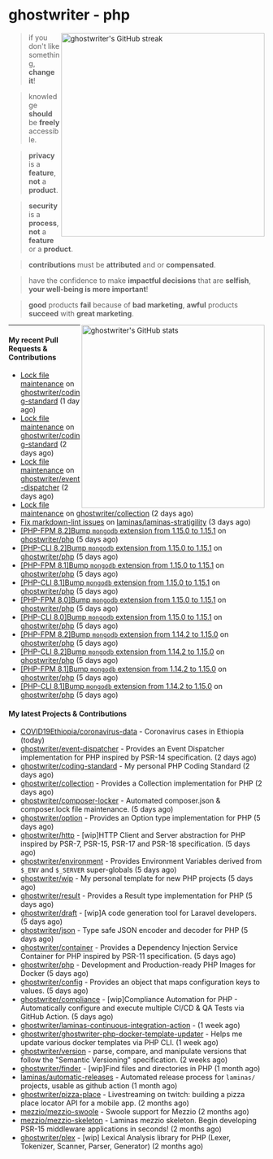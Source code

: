 # ghostwriter - php

<img alt="ghostwriter's GitHub streak" width="400px" align="right" src="https://github-readme-streak-stats.herokuapp.com/?cache_seconds=1800&user=ghostwriter">

> if you don't like something, **change it**!

> knowledge **should** be **freely** accessible.

> **privacy** is a **feature**, **not** a **product**.

> **security** is a **process**, **not** a **feature** or a **product**.

> **contributions** must be **attributed** and or **compensated**.

> have the confidence to make **impactful decisions** that are **selfish**, **your well-being is more important**!

> **good** products **fail** because of **bad marketing**, **awful** products **succeed** with **great marketing**.

<img alt="ghostwriter's GitHub stats" width="360px" align="right" src="https://github-readme-stats.vercel.app/api?cache_seconds=1800&username=ghostwriter&show_icons=true&count_private=true&hide_title=true&hide_rank=true&icon_color=333">

---

#### My recent Pull Requests & Contributions

- [Lock file maintenance](https://github.com/ghostwriter/coding-standard/pull/12) on [ghostwriter/coding-standard](https://github.com/ghostwriter/coding-standard) (1 day ago)
- [Lock file maintenance](https://github.com/ghostwriter/coding-standard/pull/11) on [ghostwriter/coding-standard](https://github.com/ghostwriter/coding-standard) (2 days ago)
- [Lock file maintenance](https://github.com/ghostwriter/event-dispatcher/pull/16) on [ghostwriter/event-dispatcher](https://github.com/ghostwriter/event-dispatcher) (2 days ago)
- [Lock file maintenance](https://github.com/ghostwriter/collection/pull/12) on [ghostwriter/collection](https://github.com/ghostwriter/collection) (2 days ago)
- [Fix markdown-lint issues](https://github.com/laminas/laminas-stratigility/pull/39) on [laminas/laminas-stratigility](https://github.com/laminas/laminas-stratigility) (3 days ago)
- [[PHP-FPM 8.2]Bump `mongodb` extension from 1.15.0 to 1.15.1](https://github.com/ghostwriter/php/pull/294) on [ghostwriter/php](https://github.com/ghostwriter/php) (5 days ago)
- [[PHP-CLI 8.2]Bump `mongodb` extension from 1.15.0 to 1.15.1](https://github.com/ghostwriter/php/pull/293) on [ghostwriter/php](https://github.com/ghostwriter/php) (5 days ago)
- [[PHP-FPM 8.1]Bump `mongodb` extension from 1.15.0 to 1.15.1](https://github.com/ghostwriter/php/pull/292) on [ghostwriter/php](https://github.com/ghostwriter/php) (5 days ago)
- [[PHP-CLI 8.1]Bump `mongodb` extension from 1.15.0 to 1.15.1](https://github.com/ghostwriter/php/pull/291) on [ghostwriter/php](https://github.com/ghostwriter/php) (5 days ago)
- [[PHP-FPM 8.0]Bump `mongodb` extension from 1.15.0 to 1.15.1](https://github.com/ghostwriter/php/pull/290) on [ghostwriter/php](https://github.com/ghostwriter/php) (5 days ago)
- [[PHP-CLI 8.0]Bump `mongodb` extension from 1.15.0 to 1.15.1](https://github.com/ghostwriter/php/pull/289) on [ghostwriter/php](https://github.com/ghostwriter/php) (5 days ago)
- [[PHP-FPM 8.2]Bump `mongodb` extension from 1.14.2 to 1.15.0](https://github.com/ghostwriter/php/pull/288) on [ghostwriter/php](https://github.com/ghostwriter/php) (5 days ago)
- [[PHP-CLI 8.2]Bump `mongodb` extension from 1.14.2 to 1.15.0](https://github.com/ghostwriter/php/pull/287) on [ghostwriter/php](https://github.com/ghostwriter/php) (5 days ago)
- [[PHP-FPM 8.1]Bump `mongodb` extension from 1.14.2 to 1.15.0](https://github.com/ghostwriter/php/pull/286) on [ghostwriter/php](https://github.com/ghostwriter/php) (5 days ago)
- [[PHP-CLI 8.1]Bump `mongodb` extension from 1.14.2 to 1.15.0](https://github.com/ghostwriter/php/pull/285) on [ghostwriter/php](https://github.com/ghostwriter/php) (5 days ago)

#### My latest Projects & Contributions

- [COVID19Ethiopia/coronavirus-data](https://github.com/COVID19Ethiopia/coronavirus-data) - Coronavirus cases in Ethiopia (today)
- [ghostwriter/event-dispatcher](https://github.com/ghostwriter/event-dispatcher) - Provides an Event Dispatcher implementation for PHP inspired by PSR-14 specification. (2 days ago)
- [ghostwriter/coding-standard](https://github.com/ghostwriter/coding-standard) - My personal PHP Coding Standard (2 days ago)
- [ghostwriter/collection](https://github.com/ghostwriter/collection) - Provides a Collection implementation for PHP (2 days ago)
- [ghostwriter/composer-locker](https://github.com/ghostwriter/composer-locker) - Automated composer.json &amp; composer.lock file maintenance. (5 days ago)
- [ghostwriter/option](https://github.com/ghostwriter/option) - Provides an Option type implementation for PHP (5 days ago)
- [ghostwriter/http](https://github.com/ghostwriter/http) - [wip]HTTP Client and Server abstraction for PHP inspired by PSR-7, PSR-15, PSR-17 and PSR-18 specification. (5 days ago)
- [ghostwriter/environment](https://github.com/ghostwriter/environment) - Provides Environment Variables derived from `$_ENV` and `$_SERVER` super-globals (5 days ago)
- [ghostwriter/wip](https://github.com/ghostwriter/wip) - My personal template for new PHP projects (5 days ago)
- [ghostwriter/result](https://github.com/ghostwriter/result) - Provides a Result type implementation for PHP (5 days ago)
- [ghostwriter/draft](https://github.com/ghostwriter/draft) - [wip]A code generation tool for Laravel developers. (5 days ago)
- [ghostwriter/json](https://github.com/ghostwriter/json) - Type safe JSON encoder and decoder for PHP (5 days ago)
- [ghostwriter/container](https://github.com/ghostwriter/container) - Provides a Dependency Injection Service Container for PHP inspired by PSR-11 specification. (5 days ago)
- [ghostwriter/php](https://github.com/ghostwriter/php) - Development and Production-ready PHP Images for Docker (5 days ago)
- [ghostwriter/config](https://github.com/ghostwriter/config) - Provides an object that maps configuration keys to values. (5 days ago)
- [ghostwriter/compliance](https://github.com/ghostwriter/compliance) - [wip]Compliance Automation for PHP - Automatically configure and execute multiple CI/CD &amp; QA Tests via GitHub Action. (5 days ago)
- [ghostwriter/laminas-continuous-integration-action](https://github.com/ghostwriter/laminas-continuous-integration-action) -  (1 week ago)
- [ghostwriter/ghostwriter-php-docker-template-updater](https://github.com/ghostwriter/ghostwriter-php-docker-template-updater) - Helps me update various docker templates via PHP CLI. (1 week ago)
- [ghostwriter/version](https://github.com/ghostwriter/version) - parse, compare, and manipulate versions that follow the &#34;Semantic Versioning&#34; specification. (2 weeks ago)
- [ghostwriter/finder](https://github.com/ghostwriter/finder) - [wip]Find files and directories in PHP (1 month ago)
- [laminas/automatic-releases](https://github.com/laminas/automatic-releases) - Automated release process for `laminas/` projects, usable as github action (1 month ago)
- [ghostwriter/pizza-place](https://github.com/ghostwriter/pizza-place) - Livestreaming on twitch: building a pizza place locator API for a mobile app. (2 months ago)
- [mezzio/mezzio-swoole](https://github.com/mezzio/mezzio-swoole) - Swoole support for Mezzio (2 months ago)
- [mezzio/mezzio-skeleton](https://github.com/mezzio/mezzio-skeleton) - Laminas mezzio skeleton. Begin developing PSR-15 middleware applications in seconds! (2 months ago)
- [ghostwriter/plex](https://github.com/ghostwriter/plex) - [wip] Lexical Analysis library for PHP (Lexer, Tokenizer, Scanner, Parser, Generator) (2 months ago)
